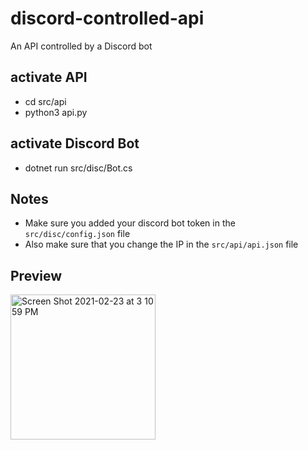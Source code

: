 # discord-controlled-api
An API controlled by a Discord bot

## activate API
- cd src/api
- python3 api.py

## activate Discord Bot
- dotnet run src/disc/Bot.cs

## Notes
- Make sure you added your discord bot token in the <code>src/disc/config.json</code> file
- Also make sure that you change the IP in the <code>src/api/api.json</code> file

## Preview
<img width="232" alt="Screen Shot 2021-02-23 at 3 10 59 PM" src="https://user-images.githubusercontent.com/56200546/108901819-593e0a80-75e9-11eb-9ed9-1ca3bbe9aef7.png">
